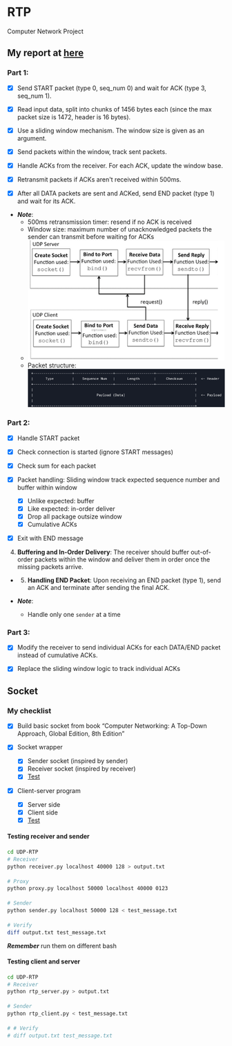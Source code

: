 # RTP
Computer Network Project

## My report at [here](report/report.md)

### Part 1:
- [x] Send START packet (type 0, seq_num 0) and wait for ACK (type 3, seq_num 1).

- [x] Read input data, split into chunks of 1456 bytes each (since the max packet size is 1472, header is 16 bytes).

- [x] Use a sliding window mechanism. The window size is given as an argument.

- [x] Send packets within the window, track sent packets.

- [x] Handle ACKs from the receiver. For each ACK, update the window base.

- [x] Retransmit packets if ACKs aren't received within 500ms.

- [x] After all DATA packets are sent and ACKed, send END packet (type 1) and wait for its ACK.
- ***Note***:
  - 500ms retransmission timer: resend if no ACK is received
  - Window size: maximum number of unacknowledged packets the sender can transmit before waiting for ACKs
  - ![alt text](resource/image.png)
  - Packet structure:
    ![alt text](resource/image-1.png)


### Part 2:

- [x] Handle START packet

- [x] Check connection is started (ignore START messages)

- [x] Check sum for each packet

- [x] Packet handling: Sliding window track expected sequence number and buffer within
window
  - [x] Unlike expected: buffer
  - [x] Like expected: in-order deliver
  - [x] Drop all package outsize window
  - [x] Cumulative ACKs

- [x] Exit with END message

 4. **Buffering and In-Order Delivery**: The receiver should buffer out-of-order packets within the window and deliver them in order once the missing packets arrive.

- 5. **Handling END Packet**: Upon receiving an END packet (type 1), send an ACK and terminate after sending the final ACK.


- ***Note***:
  - Handle only one `sender` at a time

### Part 3:
- [x] Modify the receiver to send individual ACKs for each DATA/END packet instead of cumulative ACKs.
- [x] Replace the sliding window logic to track individual ACKs



## Socket

### My checklist
- [x] Build basic socket from book “Computer Networking: A Top-Down Approach, Global Edition, 8th Edition”

- [x] Socket wrapper
  - [x] Sender socket (inspired by sender)
  - [x] Receiver socket (inspired by receiver)
  - [x] [Test](#Testing-receiver-and-sender)

- [x] Client-server program
  - [x] Server side
  - [x] Client side
  - [x] [Test](#Testing-client-and-server)

#### Testing receiver and sender
```sh
cd UDP-RTP
# Receiver
python receiver.py localhost 40000 128 > output.txt

# Proxy
python proxy.py localhost 50000 localhost 40000 0123

# Sender
python sender.py localhost 50000 128 < test_message.txt

# Verify
diff output.txt test_message.txt
```
***Remember*** run them on different bash


#### Testing client and server
```sh
cd UDP-RTP
# Receiver
python rtp_server.py > output.txt

# Sender
python rtp_client.py < test_message.txt

# # Verify
# diff output.txt test_message.txt
```